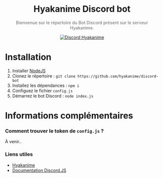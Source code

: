<h1 align="center">
Hyakanime Discord bot
</h1>

<p align="center" style='font-weight: 500; color: grey'>
Bienvenue sur le répertoire du Bot Discord présent sur le serveur Hyakanime.
</p>

<p align="center">
  <a href="https://discord.gg/red">
    <img src="https://discordapp.com/api/guilds/805391427680862248/widget.png" alt="Discord Hyakanime">
  </a>
</p>
  


# Installation 
1. Installer [NodeJS](https://nodejs.org/en/)
2. Clonez le répertoire : `git clone https://github.com/hyakanime/discord-bot`
3. Installez les dépendances : `npm i`
4. Configuez le fichier `config.js`
5. Démarrez le bot Discord : `node index.js`

# Informations complémentaires 

### Comment trouver le token de `config.js` ?
À venir..

### Liens utiles
- [Hyakanime](https://hyakanime.fr)
- [Documentation Discord.JS](https://discord.js.org/#/docs)
